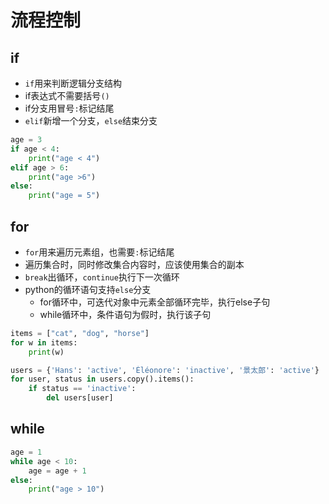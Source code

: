# 流程控制

## if

* `if`用来判断逻辑分支结构
* if表达式不需要括号`()`
* if分支用冒号`:`标记结尾
* `elif`新增一个分支，`else`结束分支

```python
age = 3
if age < 4:
    print("age < 4")
elif age > 6:
    print("age >6")
else:
    print("age = 5")
```

## for

* `for`用来遍历元素组，也需要`:`标记结尾
* 遍历集合时，同时修改集合内容时，应该使用集合的副本
* `break`出循环，`continue`执行下一次循环
* python的循环语句支持`else`分支
    * for循环中，可迭代对象中元素全部循环完毕，执行else子句
    * while循环中，条件语句为假时，执行该子句

```python
items = ["cat", "dog", "horse"]
for w in items:
    print(w)
```

```python
users = {'Hans': 'active', 'Éléonore': 'inactive', '景太郎': 'active'}
for user, status in users.copy().items():
    if status == 'inactive':
        del users[user]
```

## while

```python
age = 1
while age < 10:
    age = age + 1
else:
    print("age > 10")
```



